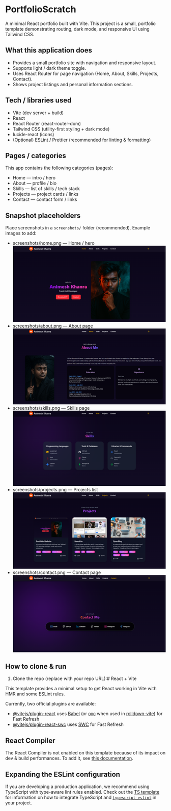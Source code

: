<!-- ...existing code... -->
# PortfolioScratch

A minimal React portfolio built with Vite. This project is a small, portfolio template demonstrating routing, dark mode, and responsive UI using Tailwind CSS.

## What this application does
- Provides a small portfolio site with navigation and responsive layout.
- Supports light / dark theme toggle.
- Uses React Router for page navigation (Home, About, Skills, Projects, Contact).
- Shows project listings and personal information sections.

## Tech / libraries used
- Vite (dev server + build)
- React
- React Router (react-router-dom)
- Tailwind CSS (utility-first styling + dark mode)
- lucide-react (icons)
- (Optional) ESLint / Prettier (recommended for linting & formatting)

## Pages / categories
This app contains the following categories (pages):
- Home — intro / hero
- About — profile / bio
- Skills — list of skills / tech stack
- Projects — project cards / links
- Contact — contact form / links

## Snapshot placeholders
Place screenshots in a `screenshots/` folder (recommended). Example images to add:
- screenshots/home.png — Home / hero
![Home Screenshot](/public/home.png)
- screenshots/about.png — About page
![Home Screenshot](/public/about.png)
- screenshots/skills.png — Skills page
![Home Screenshot](/public/skills.png)
- screenshots/projects.png — Projects list
![Home Screenshot](/public/projects.png)
- screenshots/contact.png — Contact page
![Home Screenshot](/public/contact.png)


## How to clone & run
1. Clone the repo (replace with your repo URL):# React + Vite

This template provides a minimal setup to get React working in Vite with HMR and some ESLint rules.

Currently, two official plugins are available:

- [@vitejs/plugin-react](https://github.com/vitejs/vite-plugin-react/blob/main/packages/plugin-react) uses [Babel](https://babeljs.io/) (or [oxc](https://oxc.rs) when used in [rolldown-vite](https://vite.dev/guide/rolldown)) for Fast Refresh
- [@vitejs/plugin-react-swc](https://github.com/vitejs/vite-plugin-react/blob/main/packages/plugin-react-swc) uses [SWC](https://swc.rs/) for Fast Refresh

## React Compiler

The React Compiler is not enabled on this template because of its impact on dev & build performances. To add it, see [this documentation](https://react.dev/learn/react-compiler/installation).

## Expanding the ESLint configuration

If you are developing a production application, we recommend using TypeScript with type-aware lint rules enabled. Check out the [TS template](https://github.com/vitejs/vite/tree/main/packages/create-vite/template-react-ts) for information on how to integrate TypeScript and [`typescript-eslint`](https://typescript-eslint.io) in your project.
